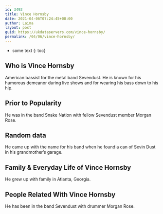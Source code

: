 ```yaml
---
id: 3492
title: Vince Hornsby
date: 2021-04-06T07:24:45+00:00
author: Laima
layout: post
guid: https://ukdataservers.com/vince-hornsby/
permalink: /04/06/vince-hornsby/
---
```


* some text
{: toc}


## Who is Vince Hornsby
                  
                  
                  
American bassist for the metal band Sevendust. He is known for his humorous demeanor during live shows and for wearing his bass down to his hip.
                  
              
            
              
            
                
                
                
## Prior to Popularity
                  
                  
                  
He was in the band Snake Nation with fellow Sevendust member Morgan Rose.
                  
              
            
              
            
                
                
                
## Random data
                  
                  
                  
He came up with the name for his band when he found a can of Sevin Dust in his grandmother&#8217;s garage.
                  
              
            
              
            
                
                
                
## Family & Everyday Life of Vince Hornsby
                  
                  
                  
He grew up with family in Atlanta, Georgia.
                  
              
            
              
            
                
                
                
## People Related With Vince Hornsby
                  
                  
                  
He has been in the band Sevendust with drummer Morgan Rose.
                  
              
            
              
            
                
              
            
              
              
            
            
              
            
          
          
          